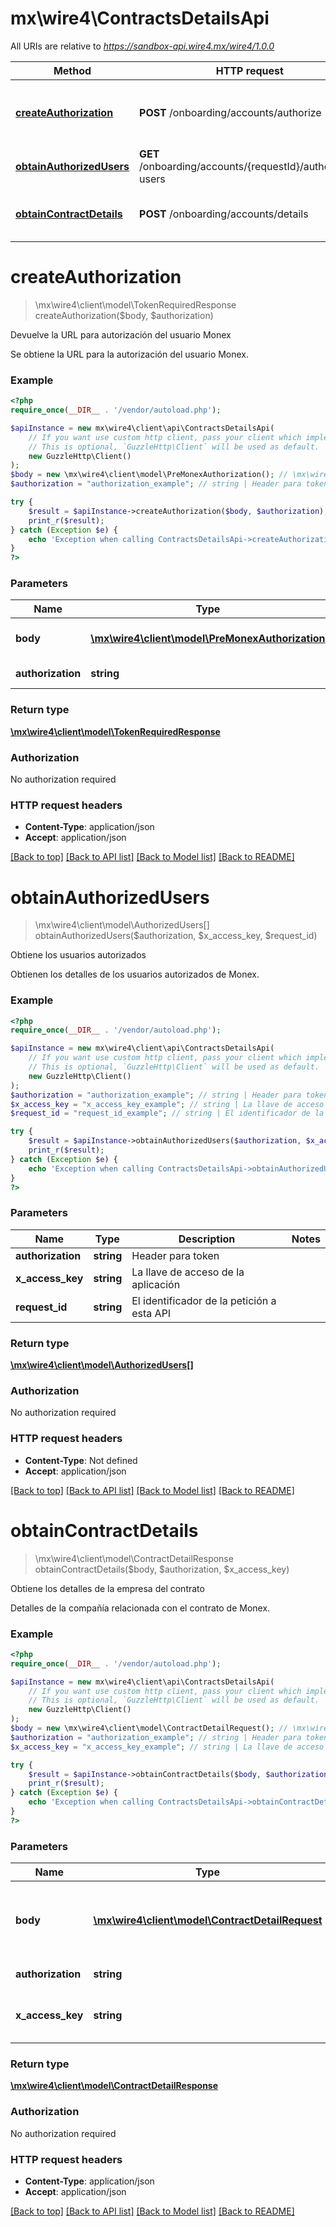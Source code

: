 # mx\wire4\ContractsDetailsApi

All URIs are relative to *https://sandbox-api.wire4.mx/wire4/1.0.0*

Method | HTTP request | Description
------------- | ------------- | -------------
[**createAuthorization**](ContractsDetailsApi.md#createauthorization) | **POST** /onboarding/accounts/authorize | Devuelve la URL para autorización del usuario Monex
[**obtainAuthorizedUsers**](ContractsDetailsApi.md#obtainauthorizedusers) | **GET** /onboarding/accounts/{requestId}/authorized-users | Obtiene los usuarios autorizados
[**obtainContractDetails**](ContractsDetailsApi.md#obtaincontractdetails) | **POST** /onboarding/accounts/details | Obtiene los detalles de la empresa del contrato

# **createAuthorization**
> \mx\wire4\client\model\TokenRequiredResponse createAuthorization($body, $authorization)

Devuelve la URL para autorización del usuario Monex

Se obtiene la URL para la autorización del usuario Monex.

### Example
```php
<?php
require_once(__DIR__ . '/vendor/autoload.php');

$apiInstance = new mx\wire4\client\api\ContractsDetailsApi(
    // If you want use custom http client, pass your client which implements `GuzzleHttp\ClientInterface`.
    // This is optional, `GuzzleHttp\Client` will be used as default.
    new GuzzleHttp\Client()
);
$body = new \mx\wire4\client\model\PreMonexAuthorization(); // \mx\wire4\client\model\PreMonexAuthorization | Información para la autorización
$authorization = "authorization_example"; // string | Header para token

try {
    $result = $apiInstance->createAuthorization($body, $authorization);
    print_r($result);
} catch (Exception $e) {
    echo 'Exception when calling ContractsDetailsApi->createAuthorization: ', $e->getMessage(), PHP_EOL;
}
?>
```

### Parameters

Name | Type | Description  | Notes
------------- | ------------- | ------------- | -------------
 **body** | [**\mx\wire4\client\model\PreMonexAuthorization**](../Model/PreMonexAuthorization.md)| Información para la autorización |
 **authorization** | **string**| Header para token |

### Return type

[**\mx\wire4\client\model\TokenRequiredResponse**](../Model/TokenRequiredResponse.md)

### Authorization

No authorization required

### HTTP request headers

 - **Content-Type**: application/json
 - **Accept**: application/json

[[Back to top]](#) [[Back to API list]](../../README.md#documentation-for-api-endpoints) [[Back to Model list]](../../README.md#documentation-for-models) [[Back to README]](../../README.md)

# **obtainAuthorizedUsers**
> \mx\wire4\client\model\AuthorizedUsers[] obtainAuthorizedUsers($authorization, $x_access_key, $request_id)

Obtiene los usuarios autorizados

Obtienen los detalles de los usuarios autorizados de Monex.

### Example
```php
<?php
require_once(__DIR__ . '/vendor/autoload.php');

$apiInstance = new mx\wire4\client\api\ContractsDetailsApi(
    // If you want use custom http client, pass your client which implements `GuzzleHttp\ClientInterface`.
    // This is optional, `GuzzleHttp\Client` will be used as default.
    new GuzzleHttp\Client()
);
$authorization = "authorization_example"; // string | Header para token
$x_access_key = "x_access_key_example"; // string | La llave de acceso de la aplicación
$request_id = "request_id_example"; // string | El identificador de la petición a esta API

try {
    $result = $apiInstance->obtainAuthorizedUsers($authorization, $x_access_key, $request_id);
    print_r($result);
} catch (Exception $e) {
    echo 'Exception when calling ContractsDetailsApi->obtainAuthorizedUsers: ', $e->getMessage(), PHP_EOL;
}
?>
```

### Parameters

Name | Type | Description  | Notes
------------- | ------------- | ------------- | -------------
 **authorization** | **string**| Header para token |
 **x_access_key** | **string**| La llave de acceso de la aplicación |
 **request_id** | **string**| El identificador de la petición a esta API |

### Return type

[**\mx\wire4\client\model\AuthorizedUsers[]**](../Model/AuthorizedUsers.md)

### Authorization

No authorization required

### HTTP request headers

 - **Content-Type**: Not defined
 - **Accept**: application/json

[[Back to top]](#) [[Back to API list]](../../README.md#documentation-for-api-endpoints) [[Back to Model list]](../../README.md#documentation-for-models) [[Back to README]](../../README.md)

# **obtainContractDetails**
> \mx\wire4\client\model\ContractDetailResponse obtainContractDetails($body, $authorization, $x_access_key)

Obtiene los detalles de la empresa del contrato

Detalles de la compañía relacionada con el contrato de Monex.

### Example
```php
<?php
require_once(__DIR__ . '/vendor/autoload.php');

$apiInstance = new mx\wire4\client\api\ContractsDetailsApi(
    // If you want use custom http client, pass your client which implements `GuzzleHttp\ClientInterface`.
    // This is optional, `GuzzleHttp\Client` will be used as default.
    new GuzzleHttp\Client()
);
$body = new \mx\wire4\client\model\ContractDetailRequest(); // \mx\wire4\client\model\ContractDetailRequest | Información para obtener los detalles de la companía
$authorization = "authorization_example"; // string | Header para token
$x_access_key = "x_access_key_example"; // string | La llave de acceso de la aplicación

try {
    $result = $apiInstance->obtainContractDetails($body, $authorization, $x_access_key);
    print_r($result);
} catch (Exception $e) {
    echo 'Exception when calling ContractsDetailsApi->obtainContractDetails: ', $e->getMessage(), PHP_EOL;
}
?>
```

### Parameters

Name | Type | Description  | Notes
------------- | ------------- | ------------- | -------------
 **body** | [**\mx\wire4\client\model\ContractDetailRequest**](../Model/ContractDetailRequest.md)| Información para obtener los detalles de la companía |
 **authorization** | **string**| Header para token |
 **x_access_key** | **string**| La llave de acceso de la aplicación |

### Return type

[**\mx\wire4\client\model\ContractDetailResponse**](../Model/ContractDetailResponse.md)

### Authorization

No authorization required

### HTTP request headers

 - **Content-Type**: application/json
 - **Accept**: application/json

[[Back to top]](#) [[Back to API list]](../../README.md#documentation-for-api-endpoints) [[Back to Model list]](../../README.md#documentation-for-models) [[Back to README]](../../README.md)

